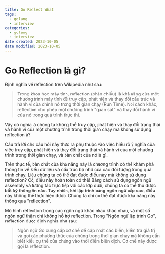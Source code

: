 ```yaml
---
title: Go Reflect What
tags:
  - golang
  - interview
categories:
  - golang
  - interview
date created: 2023-10-05
date modified: 2023-10-05
---
```


# Go Reflection là gì?

Định nghĩa về reflection trên Wikipedia như sau:

> Trong khoa học máy tính, reflection (phản chiếu) là khả năng của một chương trình máy tính để truy cập, phát hiện và thay đổi cấu trúc và hành vi của chính nó trong thời gian chạy (Run Time). Nói cách khác, reflection cho phép một chương trình "quan sát" và thay đổi hành vi của nó trong quá trình thực thi.

Vậy có nghĩa là chúng ta không thể truy cập, phát hiện và thay đổi trạng thái và hành vi của một chương trình trong thời gian chạy mà không sử dụng reflection à?

Câu trả lời cho câu hỏi này thực ra phụ thuộc vào việc hiểu rõ ý nghĩa của việc truy cập, phát hiện và thay đổi trạng thái và hành vi của một chương trình trong thời gian chạy, và bản chất của nó là gì.

Trên thực tế, bản chất của khả năng này là chương trình có thể khám phá thông tin về kiểu dữ liệu và cấu trúc bộ nhớ của các đối tượng trong quá trình chạy. Liệu chúng ta có thể đạt được điều này mà không sử dụng reflection? Có, điều này hoàn toàn có thể! Bằng cách sử dụng ngôn ngữ assembly và tương tác trực tiếp với các lớp dưới, chúng ta có thể thu được bất kỳ thông tin nào. Tuy nhiên, khi lập trình bằng ngôn ngữ cấp cao, điều này không thể thực hiện được. Chúng ta chỉ có thể đạt được khả năng này thông qua "reflection".

Mô hình reflection trong các ngôn ngữ khác nhau khác nhau, và một số ngôn ngữ thậm chí không hỗ trợ reflection. Trong "Ngôn ngữ lập trình Go", reflection được định nghĩa như sau:

> Ngôn ngữ Go cung cấp cơ chế để cập nhật các biến, kiểm tra giá trị và gọi các phương thức của chúng trong thời gian chạy mà không cần biết kiểu cụ thể của chúng vào thời điểm biên dịch. Cơ chế này được gọi là reflection.
